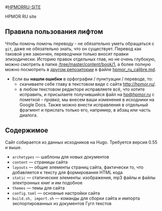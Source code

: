 #﻿[HPMORRU-SITE](https://github.com/kaat/hpmorru-site/)

HPMOR RU site

## Правила пользования лифтом

Чтобы помочь помочь переводу - не обязательно уметь обращаться с `git`, даже не обязательно знать, что он существует. Перевод как таковой уже закончен, переводчики только вносят правки эпизодически. Историю правок отдельных глав, но не очень глубокую, можно смотреть в папке [/tree/master/content/book/1](https://github.com/kaat/hpmorru-site/tree/master/content/book/1), а более полную можно посмотреть в [другом репозитории](https://github.com/kaat/hpmorru) в файле [hpmor_ru_calibre.md](https://github.com/kaat/hpmorru/blob/master/export/hpmor_ru_calibre.md).

- Если вы **нашли ошибки** в орфографии / пунктуации / переводе, то:
	+ скачиваете себе главу в текстовом виде с сайта http://hpmor.ru/.
	+ в любом текстовом редакторе исправляете всё, что хотите исправить, и присылаете получившийся файл на <hp@hpmor.ru> с пометкой - *правка*, мы внесем ваши изменения в исходники на Google Docs. Также можно внести исправления в отдельный фрагмент и прислать только его, например, в абзац или часть диалога.


## Содержимое

Сайт собирается из данных исходников на Hugo. Требуется версия 0.55 и выше.

- `archetypes` — шаблоны для новых документов
- `content` — страницы сайта
- `layouts` — общие элементы страниц сайта, фактически то, что добавляется к тексту для формирования HTML кода
- `static` — статические элементы: изображения, mp3 файлы и файлы электронных книг и им подобное
- `themes` — темы для сайта
- `config.toml` — основные настройки сайта
- `build.sh, import.sh` — команды для сборки сайта и импорта экспортированных из документов Гугл текстов
 

